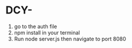 # DCY-
1. go to the auth file
2. npm install in your terminal
3. Run node server.js then navigate to port 8080
